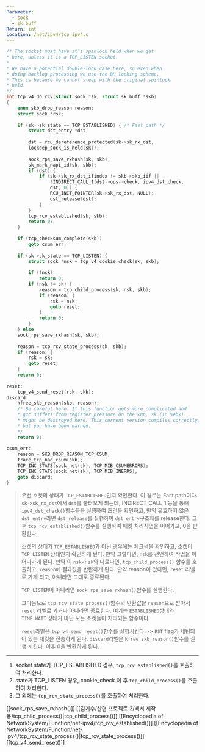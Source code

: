 ```yaml
---
Parameter:
  - sock
  - sk_buff
Return: int
Location: /net/ipv4/tcp_ipv4.c
---
```


```c title=tcp_v4_do_rcv코드
/* The socket must have it's spinlock held when we get
* here, unless it is a TCP_LISTEN socket.
*
* We have a potential double-lock case here, so even when
* doing backlog processing we use the BH locking scheme.
* This is because we cannot sleep with the original spinlock
* held.
*/
int tcp_v4_do_rcv(struct sock *sk, struct sk_buff *skb)
{
	enum skb_drop_reason reason;
	struct sock *rsk;
	  
	if (sk->sk_state == TCP_ESTABLISHED) { /* Fast path */
		struct dst_entry *dst;
		  
		dst = rcu_dereference_protected(sk->sk_rx_dst,
		lockdep_sock_is_held(sk));
		  
		sock_rps_save_rxhash(sk, skb);
		sk_mark_napi_id(sk, skb);
		if (dst) {
			if (sk->sk_rx_dst_ifindex != skb->skb_iif ||
				!INDIRECT_CALL_1(dst->ops->check, ipv4_dst_check,
				dst, 0)) {
				RCU_INIT_POINTER(sk->sk_rx_dst, NULL);
				dst_release(dst);
			}
		}
		tcp_rcv_established(sk, skb);
		return 0;
	}
	  
	if (tcp_checksum_complete(skb))
		goto csum_err;
	  
	if (sk->sk_state == TCP_LISTEN) {
		struct sock *nsk = tcp_v4_cookie_check(sk, skb);
		  
		if (!nsk)
			return 0;
		if (nsk != sk) {
			reason = tcp_child_process(sk, nsk, skb);
			if (reason) {
				rsk = nsk;
				goto reset;
			}
			return 0;
		}
	} else
	sock_rps_save_rxhash(sk, skb);
	  
	reason = tcp_rcv_state_process(sk, skb);
	if (reason) {
		rsk = sk;
		goto reset;
	}
	return 0;
	  
reset:
	tcp_v4_send_reset(rsk, skb);
discard:
	kfree_skb_reason(skb, reason);
	/* Be careful here. If this function gets more complicated and
	* gcc suffers from register pressure on the x86, sk (in %ebx)
	* might be destroyed here. This current version compiles correctly,
	* but you have been warned.
	*/
	return 0;
	  
csum_err:
	reason = SKB_DROP_REASON_TCP_CSUM;
	trace_tcp_bad_csum(skb);
	TCP_INC_STATS(sock_net(sk), TCP_MIB_CSUMERRORS);
	TCP_INC_STATS(sock_net(sk), TCP_MIB_INERRS);
	goto discard;
}
```

>우선 소켓의 상태가 `TCP_ESTABLISHED`인지 확인한다. 이 경로는 Fast path이다.
>`sk->sk_rx_dst`에서 `dst`를 불러오게 되는데, INDIRECT_CALL_1 등을 통해 `ipv4_dst_check()`함수들을 실행하여 조건을 확인하고, 만약 유효하지 않은 `dst_entry`라면  `dst_release`를 실행하여 `dst_entry`구조체를 release한다.
>그후 `tcp_rcv_established()`함수를 실행하여 패킷 처리작업을 이어가고, 0을 반환한다.
>
>소켓의 상태가 `TCP_ESTABLISHED`가 아닌 경우에는 체크썸을 확인하고, 소켓이 `TCP_LISTEN` 상태인지 확인하게 된다.
>만약 그렇다면, `nsk`를 선언하여 작업을 이어나가게 된다. 만약 이 `nsk`가 `sk`와 다르다면, `tcp_child_process()` 함수를 호출하고, `reason`에 결과값을 반환하게 된다. 만약 reason이 있다면, `reset` 라벨로 가게 되고, 아니라면 그대로 종료된다.
>
>`TCP_LISTEN`이 아니라면 `sock_rps_save_rxhash()`함수를 실행한다.
>
>그다음으로 `tcp_rcv_state_process()`함수의 반환값을 `reason`으로 받아서 `reset` 라벨로 가거나 아니라면 종료한다. 여기는 `ESTABLISHED`상태와 `TIME_WAIT` 상태가 아닌 모든 소켓들이 처리되는 함수이다.
>
>`reset`라벨은 `tcp_v4_send_reset()`함수를 실행시킨다. -> `RST` flag가 세팅되어 있는 패킷을 전송하게 된다.
>`discard`라벨은 `kfree_skb_reason()`함수를 실행 시킨다.
> 이후 0을 반환하게 된다.

---
1. socket state가 TCP_ESTABLISHED 경우, `tcp_rcv_established()`를 호출하여 처리한다.
2. state가 TCP_LISTEN 경우, cookie_check 이 후 `tcp_child_process()`를 호출하여 처리한다.
3. 그 외에는 `tcp_rcv_state_process()`를 호출하여 처리한다.

[[sock_rps_save_rxhash()]]
[[김기수/산협 프로젝트 2/백서 제작용/tcp_child_process()|tcp_child_process()]]
[[Encyclopedia of NetworkSystem/Function/net-ipv4/tcp_rcv_established()]]
[[Encyclopedia of NetworkSystem/Function/net-ipv4/tcp_rcv_state_process()|tcp_rcv_state_process()]]
[[tcp_v4_send_reset()]]
